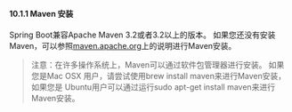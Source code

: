 #### 10.1.1 Maven 安装

Spring Boot兼容Apache Maven 3.2或者3.2以上的版本。 如果您还没有安装Maven，可以参照[maven.apache.org](https://maven.apache.org/)上的说明进行Maven安装。

> 注意：在许多操作系统上，Maven可以通过软件包管理器进行安装。 如果您是Mac OSX 用户，请尝试使用brew install maven来进行Maven安装，如果您是 Ubuntu用户可以通过运行sudo apt-get install maven来进行Maven安装。





